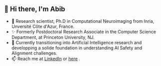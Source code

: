 ## 👋 Hi there, I'm Abib

<!--
**abibalimi/abibalimi** is a ✨ _special_ ✨ repository because its `README.md` (this file) appears on your GitHub profile.

Here are some ideas to get you started:
-->
- :mage: Research scientist, Ph.D in Computational Neuroimaging from Inria, Unversité Côte d'Azur, France.
- ✨ Formerly Postdoctoral Research Associate in the Computer Science Department, at Princeton University, NJ.
- 🌱 Currently transitioning into Artificial Intelligence research and developping a solide foundation in understanding AI Safety and Alignment challenges.
- 📫 Reach me at [LinkedIn](https://www.linkedin.com/in/abib-olushola-alimi/) or [here](https://abibalimi.github.io) .

<!-- 
- 🔭 I’m currently working on 
- 🌱 I’m currently learning ...
- 👯 I’m looking to collaborate on ...
- 🤔 I’m looking for help with ...
- 💬 Ask me about ...
- 📫 How to reach me: ...
- 😄 Pronouns: ...
- ⚡ Fun fact: ...
-->
